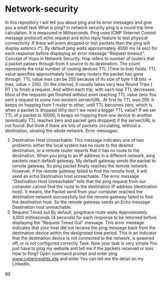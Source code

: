 # Network-security
In this repository I will tell you about ping and its error messages and give you a small task
What is ping? 
in network security ping is a round trip time calculation. It is measured in Milliseconds. Ping uses ICMP (Internet Control message protocol) echo request and echo reply feature to test physical connectivity. If there will soem dropped or lost packets then the ping will display asterics (*). By default ping waits approximately 4000 ms (4 sec) for each response before displaying an error message "Request timeout".
Concept of Hops in Network Security:
Hop refers to number of routers that a packet passes through from it source to its destination. The count represents the total number of routing devices TTL (Time to live) fields. TTL value specifies approximately how many routers the packet has gone through. TTL value max can be 255 because of its size of byte 1 (8 bits -> max, value = 255). On the internet, it usually takes very less Round Trips ( RT ) to finish a request. And within each trip, with each hop TTL decreases. Most of the requests get finished without even reaching TTL value zero
You sent a request to some non-existent server/URL. At first its TTL was 255. It keeps on hopping from 1 router to other, until TTL becomes zero, which is when a packet is dropped
Why don't we need a bigger TTL value? 
If we set TTL of a packet to 10000, it keeps on hopping from one device to another (eventually TTL reaches zero and packet gets dropped) if the server/URL is not found. But think if there are lots of packets circulating, without a destination, slowing the whole network. 
Error messages:
1) Destination Host Unreachable:
This message indicates one of two problems: either the local system has no route to the desired destination, or a remote router reports that it has no route to the destination. When you ping to an IP address in a different network, ping packets reach default gateway. My default gateway sends the packet to remote gateway. So ping packet finally reaches the remote network. However, if the remote gateway failed to find the remote host, it will send an echo Destination host unreachable.
 The error message "Destination Host Unreachable” tells that the ping request from our computer cannot find the route to the destination IP address (destination host). It means, the Packet send from your computer reached the destination network successfully but the remote gateway failed to find the destination host. So the remote gateway sends an Echo message Destination host unreachable.
2) Request Timed out
By default, ping/trace route waits Approximately 4,000 milliseconds (4 seconds) for each response to be returned before displaying the "Request Timed Out" message. This error message indicates that your host did not receive the ping message back from the destination device within the designated time period. This is an indicator that the destination device is not connected to the network, is powered off, or is not configured correctly
Task:
Now your task is very simple You just have to ping my website and tell me if the packets received or loss
How to Ping?
Open command prompt and enter ping www.cyberinsights.site and enter
You can tell me the detail on my LinkedIn.

 gg
